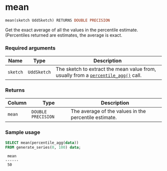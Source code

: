 # mean

```SQL
mean(sketch UddSketch) RETURNS DOUBLE PRECISION
```

Get the exact average of all the values in the percentile estimate. (Percentiles
returned are estimates, the average is exact.

### Required arguments

|Name|Type|Description|
|---|---|---|
| `sketch` | `UddSketch` |  The sketch to extract the mean value from, usually from a [`percentile_agg()`](#aggregate-functions) call. |

### Returns

|Column|Type|Description|
|---|---|---|
| `mean` | `DOUBLE PRECISION` | The average of the values in the percentile estimate. |

### Sample usage

```SQL
SELECT mean(percentile_agg(data))
FROM generate_series(0, 100) data;
```
```output
 mean
------
 50
```
